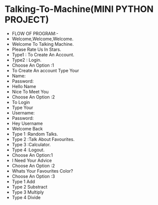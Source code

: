# Talking-To-Machine(MINI PYTHON PROJECT)
-  FLOW OF PROGRAM:-
-  Welcome,Welcome,Welcome.
-  Welcome To Talking Machine.
-  Please Rate Us In Stars.
-  Type1 : To Create An Account.
-  Type2 : Login.
-  Choose An Option :1
-  To Create An account Type Your
-  Name:
-  Password:
-  Hello Name
-  Nice To Meet You
-  Choose An Option :2
-  To Login
-  Type Your
-  Username:
-  Password:
-  Hey Username
-  Welcome Back
-  Type 1 :Random Talks.
-  Type 2 :Talk About Favourites.
-  Type 3 :Calculator.
-  Type 4 :Logout.
-  Choose An Option:1
-  I Need Your Advice
-  Choose An Option :2
-  Whats Your Favourites Color?
-  Choose An Option :3
-  Type 1 Add
-  Type 2 Substract
-  Type 3 Multiply
-  Type 4 Divide
